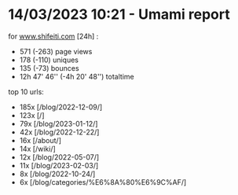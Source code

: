 # 14/03/2023 10:21 - Umami report
for www.shifeiti.com [24h] :

 - 571 (-263) page views
 - 178 (-110) uniques
 - 135 (-73) bounces
 - 12h 47' 46'' (-4h 20' 48'') totaltime


top 10 urls:
 - 185x [/blog/2022-12-09/]
 - 123x [/]
 - 79x [/blog/2023-01-12/]
 - 42x [/blog/2022-12-22/]
 - 16x [/about/]
 - 14x [/wiki/]
 - 12x [/blog/2022-05-07/]
 - 11x [/blog/2023-02-03/]
 - 8x [/blog/2022-10-24/]
 - 6x [/blog/categories/%E6%8A%80%E6%9C%AF/]


